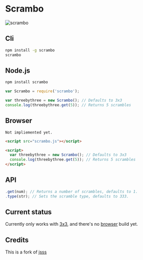 # Scrambo
![scrambo](https://rawgithub.com/nickcolley/scrambo/master/logo.svg)


## Cli
```bash
npm install -g scrambo
scrambo
```

## Node.js
```bash
npm install scrambo
```
```javascript
var Scrambo = require('scrambo');

var threebythree = new Scrambo(); // Defaults to 3x3
console.log(threebythree.get(5)); // Returns 5 scrambles
```

## Browser
```Not impliemented yet.```
```html
<script src="scrambo.js"></script>

<script>
  var threebythree = new Scrambo(); // Defaults to 3x3
  console.log(threebythree.get(5)); // Returns 5 scrambles
</script>
```

## API
```javascript
.get(num); // Returns a number of scrambles, defaults to 1.
.type(str); // Sets the scramble type, defaults to 333.
```

## Current status
Currently only works with [3x3](https://github.com/nickcolley/scrambo/issues/6), and there's no [browser](https://github.com/nickcolley/scrambo/issues/1) build yet.  

## Credits
This is a fork of [jsss](https://github.com/cubing/jsss)

